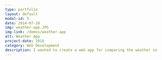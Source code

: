 ```yaml
---
type: portfolio
layout: default
modal-id: 5
date: 2014-07-18
img: weather-app.JPG
img-link: /demos/weather-app
alt: Weather App
project-date: 2016
category: Web Development
description: I wanted to create a web app for comparing the weather in two different locations. It uses react components for all the buttons and the symmetrical layout. In addition to integrating with the weather channel for weather information, I had to use google geocode to take the zip-code and get the city name and the latitude and longitude coordinates that the weather api required. <a href="/demos/weather-app">PROJECT DEMO</a>
---
```

